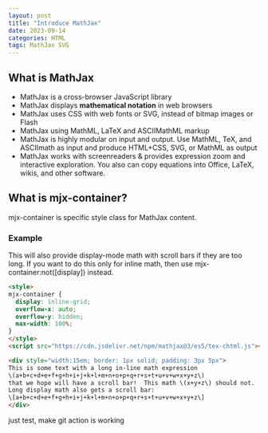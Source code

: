 ```yaml
---
layout: post
title: "Introduce MathJax"
date: 2023-09-14
categories: HTML
tags: MathJax SVG 
---
```


## What is MathJax

- MathJax is a cross-browser JavaScript library
- MathJax displays **mathematical notation** in web browsers
- MathJax uses CSS with web fonts or SVG, instead of bitmap images or Flash
- MathJax using MathML, LaTeX and ASCIIMathML markup
- MathJax is highly modular on input and output. Use MathML, TeX, and ASCIImath as input and produce HTML+CSS, SVG, or MathML as output
- MathJax works with screenreaders & provides expression zoom and interactive exploration. You also can copy equations into Office, LaTeX, wikis, and other software.

## What is mjx-container?

mjx-container is specific style class for MathJax content.

### Example 
This will also provide display-mode math with scroll bars if they are too long. If you want to do this only for inline math, then use mjx-container:not([display]) instead.

```html
<style>
mjx-container {
  display: inline-grid;
  overflow-x: auto;
  overflow-y: hidden;
  max-width: 100%;
}
</style>
<script src="https://cdn.jsdelivr.net/npm/mathjax@3/es5/tex-chtml.js"></script>

<div style="width:15em; border: 1px solid; padding: 3px 5px">
This is some text with a long in-line math expression
\(a+b+c+d+e+f+g+h+i+j+k+l+m+n+o+p+q+r+s+t+u+v+w+x+y+z\)
that we hope will have a scroll bar!  This math \(x+y+z\) should not.
Long display math also gets a scroll bar:
\[a+b+c+d+e+f+g+h+i+j+k+l+m+n+o+p+q+r+s+t+u+v+w+x+y+z\]
</div>

```
just test, make git action is working
